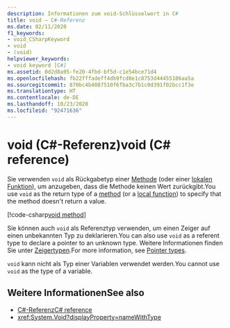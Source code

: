 ```yaml
---
description: Informationen zum void-Schlüsselwort in C#
title: void – C#-Referenz
ms.date: 02/11/2020
f1_keywords:
- void_CSharpKeyword
- void
- (void)
helpviewer_keywords:
- void keyword [C#]
ms.assetid: 0d2d8a95-fe20-4fbd-bf5d-c1e54bce71d4
ms.openlocfilehash: fb22fffadeff4db9fcd8e1c8753d44455186aa5a
ms.sourcegitcommit: 870bc4b4087510f6fba3c7b1c0d391f02bcc1f3e
ms.translationtype: HT
ms.contentlocale: de-DE
ms.lasthandoff: 10/23/2020
ms.locfileid: "92471636"
---
```

# <a name="void-c-reference"></a><span data-ttu-id="695f0-103">void (C#-Referenz)</span><span class="sxs-lookup"><span data-stu-id="695f0-103">void (C# reference)</span></span>

<span data-ttu-id="695f0-104">Sie verwenden `void` als Rückgabetyp einer [Methode](../../programming-guide/classes-and-structs/methods.md) (oder einer [lokalen Funktion](../../programming-guide/classes-and-structs/local-functions.md)), um anzugeben, dass die Methode keinen Wert zurückgibt.</span><span class="sxs-lookup"><span data-stu-id="695f0-104">You use `void` as the return type of a [method](../../programming-guide/classes-and-structs/methods.md) (or a [local function](../../programming-guide/classes-and-structs/local-functions.md)) to specify that the method doesn't return a value.</span></span>

[!code-csharp[void method](snippets/shared/VoidType.cs#VoidExample)]

<span data-ttu-id="695f0-105">Sie können auch `void` als Referenztyp verwenden, um einen Zeiger auf einen unbekannten Typ zu deklarieren.</span><span class="sxs-lookup"><span data-stu-id="695f0-105">You can also use `void` as a referent type to declare a pointer to an unknown type.</span></span> <span data-ttu-id="695f0-106">Weitere Informationen finden Sie unter [Zeigertypen](../../programming-guide/unsafe-code-pointers/pointer-types.md).</span><span class="sxs-lookup"><span data-stu-id="695f0-106">For more information, see [Pointer types](../../programming-guide/unsafe-code-pointers/pointer-types.md).</span></span>

<span data-ttu-id="695f0-107">`void` kann nicht als Typ einer Variablen verwendet werden.</span><span class="sxs-lookup"><span data-stu-id="695f0-107">You cannot use `void` as the type of a variable.</span></span>

## <a name="see-also"></a><span data-ttu-id="695f0-108">Weitere Informationen</span><span class="sxs-lookup"><span data-stu-id="695f0-108">See also</span></span>

- [<span data-ttu-id="695f0-109">C#-Referenz</span><span class="sxs-lookup"><span data-stu-id="695f0-109">C# reference</span></span>](../index.md)
- <xref:System.Void?displayProperty=nameWithType>
